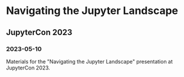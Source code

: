 # Navigating the Jupyter Landscape

## JupyterCon 2023

### 2023-05-10

Materials for the "Navigating the Jupyter Landscape" presentation at JupyterCon 2023.
